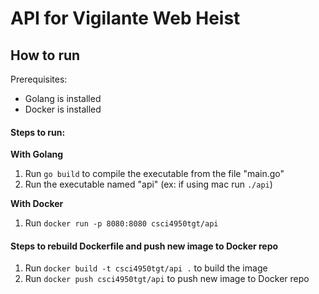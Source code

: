 # API for Vigilante Web Heist

## How to run

Prerequisites:

* Golang is installed
* Docker is installed

#### Steps to run:

**With Golang**
1. Run `go build` to compile the executable from the file "main.go"
2. Run the executable named "api" (ex: if using mac run `./api`)

**With Docker**
1. Run `docker run -p 8080:8080 csci4950tgt/api`

#### Steps to rebuild Dockerfile and push new image to Docker repo

1. Run `docker build -t csci4950tgt/api .` to build the image
2. Run `docker push csci4950tgt/api` to push new image to Docker repo
